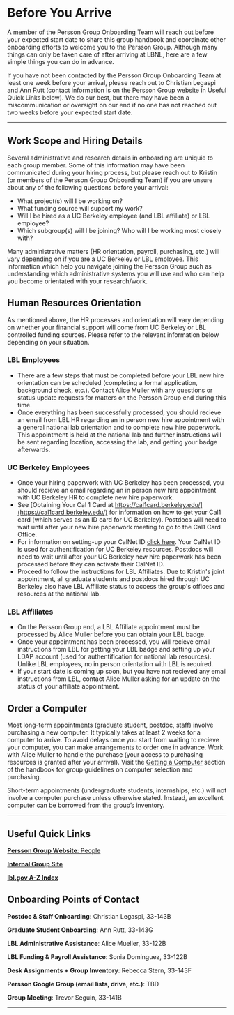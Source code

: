 # Before You Arrive <a name="before"></a>

A member of the Persson Group Onboarding Team will reach out before your expected start date to share this group handbook and coordinate other onboarding efforts to welcome you to the Persson Group. Although many things can only be taken care of after arriving at LBNL, here are a few simple things you can do in advance. 

If you have not been contacted by the Persson Group Onboarding Team at least one week before your arrival, please reach out to Christian  Legaspi and Ann Rutt (contact information is on the Persson Group website in Useful Quick Links below). We do our best, but there may have been a miscommunication or oversight on our end if no one has not reached out two weeks before your expected start date.

-----------------------------------------------------------------------------------------------------------------------------

## Work Scope and Hiring Details <a name="before"></a>

Several administrative and research details in onboarding are uniquie to each group member. Some of this information may have been communicated during your hiring process, but please reach out to Kristin (or members of the Persson Group Onboarding Team) if you are unsure about any of the following questions before your arrival:

* What project(s) will I be working on? 
* What funding source will support my work? 
* Will I be hired as a UC Berkeley employee (and LBL affiliate) or LBL employee?
* Which subgroup(s) will I be joining? Who will I be working most closely with? 

Many administrative matters (HR orientation, payroll, purchasing, etc.) will vary depending on if you are a UC Berkeley or LBL employee. This information which help you navigate joining the Persson Group such as understanding which administrative systems you will use and who can help you become orientated with your research/work.

## Human Resources Orientation

As mentioned above, the HR processes and orientation will vary depending on whether your financial support will come from UC Berkeley or LBL controlled funding sources. Please refer to the relevant information below depending on your situation.

### LBL Employees
* There are a few steps that must be completed before your LBL new hire orientation can be scheduled (completing a formal application, background check, etc.). Contact Alice Muller with any questions or status update requests for matters on the Persson Group end during this time.
* Once everything has been successfully processed, you should recieve an email from LBL HR regarding an in person new hire appointment with a general national lab orientation and to complete new hire paperwork. This appointment is held at the national lab and further instructions will be sent regarding location, accessing the lab, and getting your badge afterwards.

### UC Berkeley Employees
* Once your hiring paperwork with UC Berkeley has been processed, you should recieve an email regarding an in person new hire appointment with UC Berkeley HR to complete new hire paperwork. 
* See [Obtaining Your Cal 1 Card at https://cal1card.berkeley.edu/](https://cal1card.berkeley.edu/) for information on how to get your Cal1 card (which serves as an ID card for UC Berkeley). Postdocs will need to wait until after your new hire paperwork meeting to go to the Cal1 Card Office. 
* For information on setting-up your CalNet ID [click here](https://calnetweb.berkeley.edu/calnet-me/information-new-users). Your CalNet ID is used for authentification for UC Berkeley resources. Postdocs will need to wait until after your UC Berkeley new hire paperwork has been processed before they can activate their CalNet ID.
* Proceed to follow the instructions for LBL Affiliates. Due to Kristin's joint appointment, all graduate students and postdocs hired through UC Berkeley also have LBL Affiliate status to access the group's offices and resources at the national lab.

### LBL Affiliates
* On the Persson Group end, a LBL Affiliate appointment must be processed by Alice Muller before you can obtain your LBL badge.
* Once your appointment has been processed, you will recieve email instructions from LBL for getting your LBL badge and setting up your LDAP account (used for authentification for national lab resources). Unlike LBL employees, no in person orientation with LBL is required.
* If your start date is coming up soon, but you have not recieved any email instructions from LBL, contact Alice Muller asking for an update on the status of your affiliate appointment.


## Order a Computer <a name="before"></a>

Most long-term appointments (graduate student, postdoc, staff) involve purchasing a new computer. It typically takes at least 2 weeks for a computer to arrive. To avoid delays once you start from waiting to recieve your computer, you can make arrangements to order one in advance. Work with Alice Muller to handle the purchase (your access to purchasing resources is granted after your arrival). Visit the [Getting a Computer](/getting_started/buy_computer.md) section of the handbook for group guidelines on computer selection and purchasing.

Short-term appointments (undergraduate students, internships, etc.) will not involve a computer purchase unless otherwise stated. Instead, an excellent computer can be borrowed from the group’s inventory.

-----------------------------------------------------------------------------------------------------------------------------
## Useful Quick Links <a name="quick_links"></a>

[**Persson Group Website**: People](http://perssongroup.lbl.gov/people.html)

[**Internal Group Site**](https://sites.google.com/a/lbl.gov/perssongroup/home)

[**lbl.gov A-Z Index**](http://www.lbl.gov/a-z-index/)

## Onboarding Points of Contact <a name="quick_links"></a>

**Postdoc & Staff Onboarding**: Christian Legaspi, 33-143B

**Graduate Student Onboarding**: Ann Rutt, 33-143G

**LBL Administrative Assistance**: Alice Mueller, 33-122B

**LBL Funding & Payroll Assistance**: Sonia Dominguez, 33-122B

**Desk Assignments + Group Inventory**: Rebecca Stern, 33-143F

**Persson Google Group (email lists, drive, etc.)**: TBD

**Group Meeting**: Trevor Seguin, 33-141B

-----------------------------------------------------------------------------------------------------------------------------
